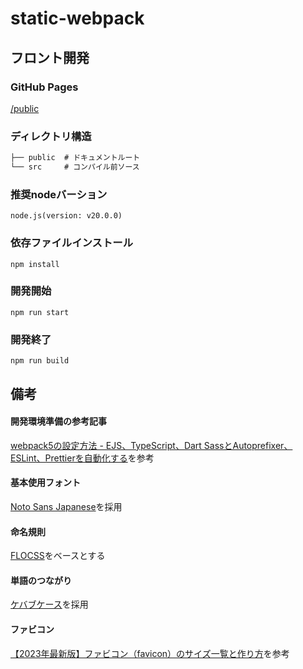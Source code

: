 # static-webpack

## フロント開発

### GitHub Pages
[/public](https://konno1614.github.io/static-webpack/public/)

### ディレクトリ構造

```txt
├── public  # ドキュメントルート
└── src     # コンパイル前ソース
```

### 推奨nodeバーション
```
node.js(version: v20.0.0)
```

### 依存ファイルインストール
```
npm install
```

### 開発開始
```
npm run start
```

### 開発終了
```
npm run build
```

## 備考

#### 開発環境準備の参考記事
[webpack5の設定方法 - EJS、TypeScript、Dart SassとAutoprefixer、ESLint、Prettierを自動化する](https://yumegori.com/webpack5-setting-method)を参考

#### 基本使用フォント
[Noto Sans Japanese](https://fonts.google.com/noto/specimen/Noto+Sans+JP)を採用

#### 命名規則
[FLOCSS](https://github.com/hiloki/flocss)をベースとする

#### 単語のつながり
[ケバブケース](https://qiita.com/ybiquitous/items/75288bacb596a82a2805)を採用

#### ファビコン
[【2023年最新版】ファビコン（favicon）のサイズ一覧と作り方](https://sdesignlabo.com/web/favicon/)を参考
